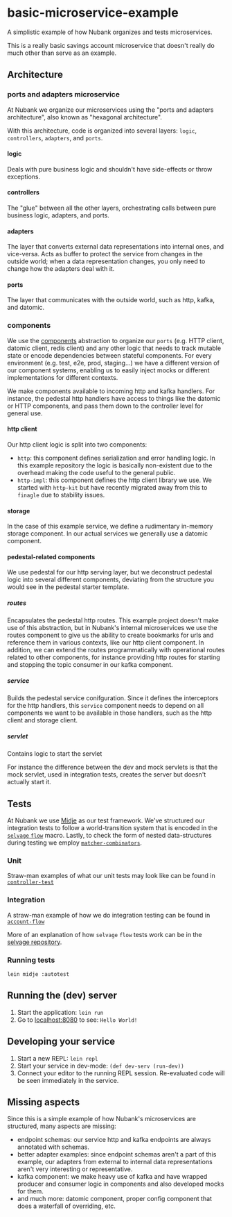 # basic-microservice-example

A simplistic example of how Nubank organizes and tests microservices.

This is a really basic savings account microservice that doesn't really do much
other than serve as an example.

## Architecture

### ports and adapters microservice

At Nubank we organize our microservices using the "ports and adapters
architecture", also known as "hexagonal architecture".

With this architecture, code is organized into several layers: `logic`,
`controllers`, `adapters`, and `ports`.

#### logic

Deals with pure business logic and shouldn't have side-effects or throw
exceptions.

#### controllers

The "glue" between all the other layers, orchestrating calls between pure
business logic, adapters, and ports.

#### adapters

The layer that converts external data representations into internal ones, and
vice-versa. Acts as buffer to protect the service from changes in the outside
world; when a data representation changes, you only need to change how the
adapters deal with it.

#### ports

The layer that communicates with the outside world, such as http, kafka, and
datomic.

### components

We use the [components](https://github.com/stuartsierra/component) abstraction
to organize our `ports` (e.g. HTTP client, datomic client, redis client) and any
other logic that needs to track mutable state or encode dependencies between
stateful components. For every environment (e.g. test, e2e, prod, staging...) we
have a different version of our component systems, enabling us to easily inject
mocks or different implementations for different contexts.

We make components available to incoming http and kafka handlers. For instance,
the pedestal http handlers have access to things like the datomic or HTTP
components, and pass them down to the controller level for general use.

#### http client

Our http client logic is split into two components:

 - `http`: this component defines serialization and error handling logic. In
   this example repository the logic is basically non-existent due to the
   overhead making the code useful to the general public.
 - `http-impl`: this component defines the http client library we use. We
   started with `http-kit` but have recently migrated away from this to
   `finagle` due to stability issues.

#### storage

In the case of this example service, we define a rudimentary in-memory storage
component. In our actual services we generally use a datomic component.

#### pedestal-related components

We use pedestal for our http serving layer, but we deconstruct pedestal logic
into several different components, deviating from the structure you would see in
the pedestal starter template.

##### routes

Encapsulates the pedestal http routes. This example project doesn't make use of
this abstraction, but in Nubank's internal microservices we use the routes
component to give us the ability to create bookmarks for urls and reference them
in various contexts, like our http client component. In addition, we can extend
the routes programmatically with operational routes related to other components,
for instance providing http routes for starting and stopping the topic consumer
in our kafka component.

##### service

Builds the pedestal service conifguration. Since it defines the interceptors for
the http handlers, this `service` component needs to depend on all components we
want to be available in those handlers, such as the http client and storage
client.

##### servlet

Contains logic to start the servlet

For instance the difference between the dev and mock servlets is that the mock
servlet, used in integration tests, creates the server but doesn't actually
start it.


## Tests

At Nubank we use [Midje](https://github.com/marick/Midje) as our test framework.
We've structured our integration tests to follow a world-transition system that
is encoded in the [`selvage` `flow`](https://github.com/nubank/selvage) macro.
Lastly, to check the form of nested data-structures during testing we employ
[`matcher-combinators`](https://github.com/nubank/matcher-combinators).


### Unit

Straw-man examples of what our unit tests may look like can be found in
[`controller-test`](https://github.com/nubank/basic-microservice-example/blob/master/test/basic_microservice_example/controller_test.clj)

### Integration

A straw-man example of how we do integration testing can be found in
[`account-flow`](https://github.com/nubank/basic-microservice-example/blob/master/test/basic_microservice_example/account_flow.clj)

More of an explanation of how `selvage` `flow` tests work can be in the [selvage
repository](https://github.com/nubank/selvage).

### Running tests

```
lein midje :autotest
```

## Running the (dev) server

1. Start the application: `lein run`
2. Go to [localhost:8080](http://localhost:8080/) to see: `Hello World!`


## Developing your service

1. Start a new REPL: `lein repl`
2. Start your service in dev-mode: `(def dev-serv (run-dev))`
3. Connect your editor to the running REPL session.
   Re-evaluated code will be seen immediately in the service.

## Missing aspects

Since this is a simple example of how Nubank's microservices are structured,
many aspects are missing:

 - endpoint schemas: our service http and kafka endpoints are always annotated
   with schemas.
 - better adapter examples: since endpoint schemas aren't a part of this
   example, our adapters from external to internal data representations aren't
   very interesting or representative.
 - kafka component: we make heavy use of kafka and have wrapped producer and
   consumer logic in components and also developed mocks for them.
 - and much more: datomic component, proper config component that does a
   waterfall of overriding, etc.

